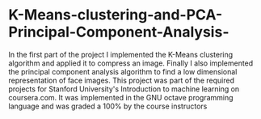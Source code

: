 # K-Means-clustering-and-PCA-Principal-Component-Analysis-
In the first part of the project I implemented the K-Means clustering algorithm and applied it to compress an image.
Finally I also implemented the principal component analysis algorithm to find a low dimensional representation of face images. 
This project was part of the required projects for Stanford University's Introduction to machine learning on coursera.com.
It was implemented in the GNU octave programming language and was graded a 100% by the course instructors
